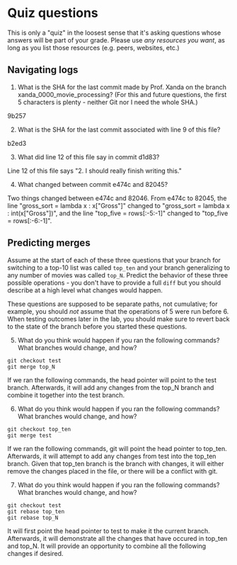 # Quiz questions

This is only a "quiz" in the loosest sense that it's asking questions whose
answers will be part of your grade. Please use *any resources you want*, as
long as you list those resources (e.g. peers, websites, etc.)

## Navigating logs

1. What is the SHA for the last commit made by Prof. Xanda on the branch
xanda_0000_movie_processing?
(For this and future questions, the first 5 characters is plenty - neither
Git nor I need the whole SHA.)

9b257

2. What is the SHA for the last commit associated with line 9 of this file?

b2ed3

3. What did line 12 of this file say in commit d1d83?

Line 12 of this file says "2. I should really finish writing this."

4. What changed between commit e474c and 82045?

Two things changed between e474c and 82046. From e474c to 82045, the line "gross_sort = lambda x : x["Gross"]" changed to "gross_sort = lambda x : int(x["Gross"])", and the line "top_five = rows[:-5:-1]" changed to "top_five = rows[:-6:-1]".

## Predicting merges

Assume at the start of each of these three questions that your
branch for switching to a top-10 list was called `top_ten`
and your branch generalizing to any number of movies was called `top_N`.
Predict the behavior of these three possible operations - you don't
have to provide a full `diff` but you should describe at a high level
what changes would happen.

These questions are supposed to be separate paths, not cumulative;
for example, you should *not* assume that the operations of 5 were run
before 6. When testing outcomes later in the lab, you should make sure to
revert back to the state of the branch before you started these questions.

5. What do you think would happen if you ran the following commands?
What branches would change, and how?
```
git checkout test
git merge top_N
```

If we ran the following commands, the head pointer will point to the test branch. Afterwards, it will add any changes from the top_N branch and combine it together 
into the test branch.

6. What do you think would happen if you ran the following commands?
What branches would change, and how?
```
git checkout top_ten
git merge test
```

If we ran the following commands, git will point the head pointer to top_ten. Afterwards, it will attempt to add any changes from test into the top_ten branch. Given that top_ten branch is the branch with changes, it will either remove the changes placed in the file, or there will be a conflict with git.

7. What do you think would happen if you ran the following commands?
What branches would change, and how?
```
git checkout test
git rebase top_ten
git rebase top_N
```

It will first point the head pointer to test to make it the current branch. Afterwards, it will demonstrate all the changes that have occured in top_ten and top_N. It will provide an opportunity to combine all the following changes if desired.
